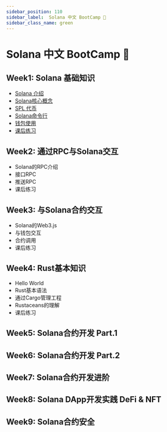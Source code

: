 ```yaml
---
sidebar_position: 110
sidebar_label:  Solana 中文 BootCamp 💾
sidebar_class_name: green
---
```


# Solana 中文 BootCamp 💾

## Week1: Solana 基础知识

- [Solana 介绍](./week1/solana-intro.md)
- [Solana核心概念](./week1/solana-core-concerpt.md)
- [SPL 代币](./week1/spl-token.md)
- [Solana命令行](./week1/tenermail_tools.md)
- [钱包使用](./week1/wallet-useage.md)
- [课后练习](./week1/homework.md)

## Week2: 通过RPC与Solana交互

- Solana的RPC介绍
- 接口RPC
- 推送RPC
- 课后练习

## Week3: 与Solana合约交互

- Solana的Web3.js
- 与钱包交互
- 合约调用
- 课后练习

## Week4: Rust基本知识

- Hello World
- Rust基本语法
- 通过Cargo管理工程
- Rustaceans的理解
- 课后练习

## Week5: Solana合约开发 Part.1

## Week6: Solana合约开发 Part.2

## Week7: Solana合约开发进阶

## Week8: Solana DApp开发实践 DeFi & NFT

## Week9: Solana合约安全
